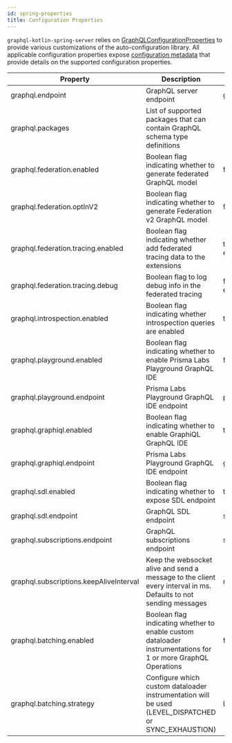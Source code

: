```yaml
---
id: spring-properties
title: Configuration Properties
---
```

`graphql-kotlin-spring-server` relies on [GraphQLConfigurationProperties](https://github.com/ExpediaGroup/graphql-kotlin/blob/master/servers/graphql-kotlin-spring-server/src/main/kotlin/com/expediagroup/graphql/server/spring/GraphQLConfigurationProperties.kt)
to provide various customizations of the auto-configuration library. All applicable configuration properties expose [configuration
metadata](https://docs.spring.io/spring-boot/docs/current/reference/html/configuration-metadata.html) that provide
details on the supported configuration properties.

| Property                                | Description                                                                                                      | Default Value                 |
|-----------------------------------------|------------------------------------------------------------------------------------------------------------------|-------------------------------|
| graphql.endpoint                        | GraphQL server endpoint                                                                                          | graphql                       |
| graphql.packages                        | List of supported packages that can contain GraphQL schema type definitions                                      |                               |
| graphql.federation.enabled              | Boolean flag indicating whether to generate federated GraphQL model                                              | false                         |
| graphql.federation.optInV2              | Boolean flag indicating whether to generate Federation v2 GraphQL model                                          | false                         |
| graphql.federation.tracing.enabled      | Boolean flag indicating whether add federated tracing data to the extensions                                     | true (if federation enabled)  |
| graphql.federation.tracing.debug        | Boolean flag to log debug info in the federated tracing                                                          | false (if federation enabled) |
| graphql.introspection.enabled           | Boolean flag indicating whether introspection queries are enabled                                                | true                          |
| graphql.playground.enabled              | Boolean flag indicating whether to enable Prisma Labs Playground GraphQL IDE                                     | false                         |
| graphql.playground.endpoint             | Prisma Labs Playground GraphQL IDE endpoint                                                                      | playground                    |
| graphql.graphiql.enabled                | Boolean flag indicating whether to enable GraphiQL GraphQL IDE                                                   | true                          |
| graphql.graphiql.endpoint               | Prisma Labs Playground GraphQL IDE endpoint                                                                      | graphiql                      |
| graphql.sdl.enabled                     | Boolean flag indicating whether to expose SDL endpoint                                                           | true                          |
| graphql.sdl.endpoint                    | GraphQL SDL endpoint                                                                                             | sdl                           |
| graphql.subscriptions.endpoint          | GraphQL subscriptions endpoint                                                                                   | subscriptions                 |
| graphql.subscriptions.keepAliveInterval | Keep the websocket alive and send a message to the client every interval in ms. Defaults to not sending messages | null                          |
| graphql.batching.enabled                | Boolean flag indicating whether to enable custom dataloader instrumentations for 1 or more GraphQL Operations    | false                         |
| graphql.batching.strategy               | Configure which custom dataloader instrumentation will be used (LEVEL_DISPATCHED or SYNC_EXHAUSTION)             | LEVEL_DISPATCHED              |
